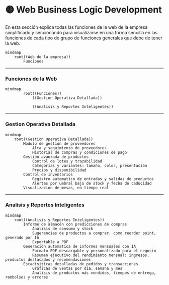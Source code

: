 # 🟡 Web Business Logic Development

En esta sección explica todas las funciones de la web de la empresa simplificado y seccionando para visualizarse en una forma sencilla en las funciones de cada tipo de grupo de funciones generales que debe de tener la web.


```mermaid
mindmap
    root((Web de la empresa))
        Funciones

```

--- 

### Funciones de la Web
```mermaid
mindmap
        root((Funciones))
            ((Gestion Operativa Detallada))

            ((Analisis y Reportes Inteligentes))

```

--- 

### Gestion Operativa Detallada
```mermaid
mindmap
    root((Gestion Operativa Detallada))
        Módulo de gestión de proveedores
            Alta y seguimiento de proveedores
            Historial de compras y condiciones de pago
        Gestión avanzada de productos
            Control de lotes y trazabilidad
            Categorías y variantes: tamaño, color, presentación
            Precios y disponibilidad
        Control de inventarios
            Registro automatico de entradas y salidas de productos
            Alertas por umbral bajo de stock y fecha de caducidad
        Visualizacion de mesas, en tiempo real

```

--- 

### Analisis y Reportes Inteligentes
```mermaid
mindmap
    root((Analisis y Reportes Inteligentes))
        Informe de almacén con predicciones de compras
            Analisis de consumo y stock
            Sugerencias de productos a comprar, como reorder point, generado por IA
            Exportable a PDF
        Generación automatica de informes mensuales con IA
            Formato PDF descargable y personalizado para el negocio
            Resumen ejecutivo del rendimiento mensual: ingresos, productos destacados y recomendaciones
        Estadisiticas detalladas de pedidos y transacciones
            Gráficas de ventas por día, semana y mes
            Analisis de productos más vendidos, tiempos de entrega, rembolsos y errores

```
